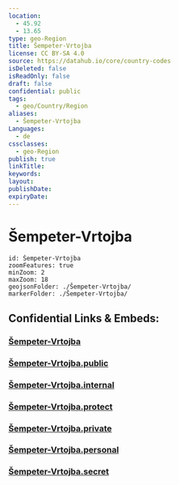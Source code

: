 ```yaml
---
location:
  - 45.92
  - 13.65
type: geo-Region
title: Šempeter-Vrtojba
license: CC BY-SA 4.0
source: https://datahub.io/core/country-codes
isDeleted: false
isReadOnly: false
draft: false
confidential: public
tags:
  - geo/Country/Region
aliases:
  - Šempeter-Vrtojba
Languages:
  - de
cssclasses:
  - geo-Region
publish: true
linkTitle:
keywords:
layout:
publishDate:
expiryDate:
---
```


# Šempeter-Vrtojba

```leaflet
id: Šempeter-Vrtojba
zoomFeatures: true 
minZoom: 2 
maxZoom: 18
geojsonFolder: ./Šempeter-Vrtojba/
markerFolder: ./Šempeter-Vrtojba/
```


## Confidential Links & Embeds: 

### [Šempeter-Vrtojba](/_Standards/Earth/Continent/Europe/Europe~Central/Slovenia/Regions~Slovenia/Goriška/counties~Goriška/Šempeter-Vrtojba.md) 

### [Šempeter-Vrtojba.public](/_public/Earth/Continent/Europe/Europe~Central/Slovenia/Regions~Slovenia/Goriška/counties~Goriška/Šempeter-Vrtojba.public.md) 

### [Šempeter-Vrtojba.internal](/_internal/Earth/Continent/Europe/Europe~Central/Slovenia/Regions~Slovenia/Goriška/counties~Goriška/Šempeter-Vrtojba.internal.md) 

### [Šempeter-Vrtojba.protect](/_protect/Earth/Continent/Europe/Europe~Central/Slovenia/Regions~Slovenia/Goriška/counties~Goriška/Šempeter-Vrtojba.protect.md) 

### [Šempeter-Vrtojba.private](/_private/Earth/Continent/Europe/Europe~Central/Slovenia/Regions~Slovenia/Goriška/counties~Goriška/Šempeter-Vrtojba.private.md) 

### [Šempeter-Vrtojba.personal](/_personal/Earth/Continent/Europe/Europe~Central/Slovenia/Regions~Slovenia/Goriška/counties~Goriška/Šempeter-Vrtojba.personal.md) 

### [Šempeter-Vrtojba.secret](/_secret/Earth/Continent/Europe/Europe~Central/Slovenia/Regions~Slovenia/Goriška/counties~Goriška/Šempeter-Vrtojba.secret.md)

